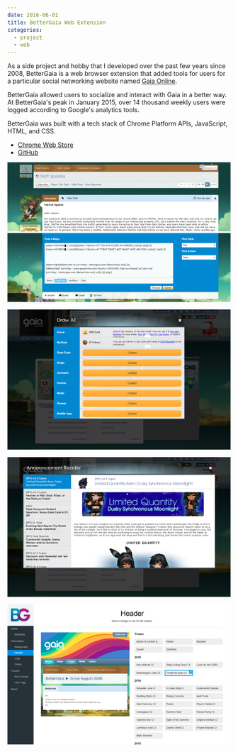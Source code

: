 ```yaml
---
date: 2016-06-01
title: BetterGaia Web Extension
categories:
  - project
  - web
---
```

As a side project and hobby that I developed over the past few years since 2008, BetterGaia is a web browser extension that added tools for users for a particular social networking website named [Gaia Online](https://en.wikipedia.org/wiki/Gaia_Online).

BetterGaia allowed users to socialize and interact with Gaia in a better way. At BetterGaia's peak in January 2015, over 14 thousand weekly users were logged according to Google's analytics tools.

BetterGaia was built with a tech stack of Chrome Platform APIs, JavaScript, HTML, and CSS.

- [Chrome Web Store](https://chrome.google.com/webstore/detail/bettergaia/lmgjagdflhhfjflolfalapokbplfldna)
- [GitHub](https://github.com/atthehotcorner/BetterGaia)

![Screen](/assets/images/projects/bettergaia/1.png)

![Screen](/assets/images/projects/bettergaia/2.png)

![Screen](/assets/images/projects/bettergaia/3.png)

![Screen](/assets/images/projects/bettergaia/4.png)
